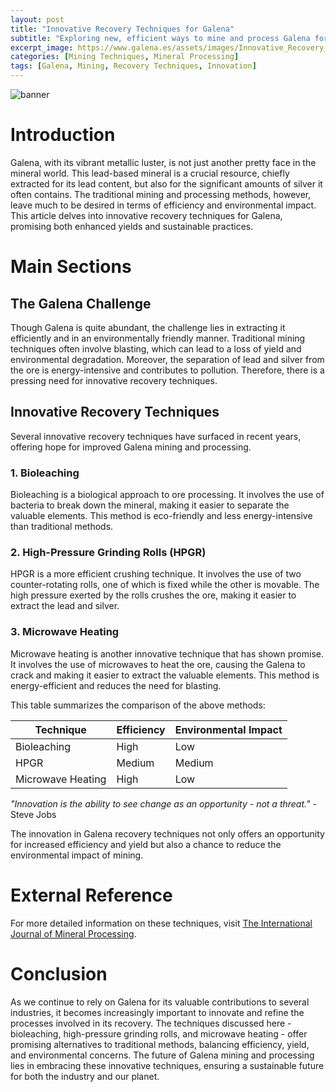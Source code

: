 ```yaml
---
layout: post
title: "Innovative Recovery Techniques for Galena"
subtitle: "Exploring new, efficient ways to mine and process Galena for maximum yield"
excerpt_image: https://www.galena.es/assets/images/Innovative_Recovery_Techniques_for_Galena.png
categories: [Mining Techniques, Mineral Processing]
tags: [Galena, Mining, Recovery Techniques, Innovation]
---
```


![banner](https://www.galena.es/assets/images/Innovative_Recovery_Techniques_for_Galena.png "Image depicting innovative recovery techniques for Galena, illustrating advanced methods for efficiently mining and processing the mineral to maximize yield and optimize resource extraction.")

# Introduction

Galena, with its vibrant metallic luster, is not just another pretty face in the mineral world. This lead-based mineral is a crucial resource, chiefly extracted for its lead content, but also for the significant amounts of silver it often contains. The traditional mining and processing methods, however, leave much to be desired in terms of efficiency and environmental impact. This article delves into innovative recovery techniques for Galena, promising both enhanced yields and sustainable practices.

# Main Sections

## The Galena Challenge

Though Galena is quite abundant, the challenge lies in extracting it efficiently and in an environmentally friendly manner. Traditional mining techniques often involve blasting, which can lead to a loss of yield and environmental degradation. Moreover, the separation of lead and silver from the ore is energy-intensive and contributes to pollution. Therefore, there is a pressing need for innovative recovery techniques.

## Innovative Recovery Techniques

Several innovative recovery techniques have surfaced in recent years, offering hope for improved Galena mining and processing.

### 1. Bioleaching

Bioleaching is a biological approach to ore processing. It involves the use of bacteria to break down the mineral, making it easier to separate the valuable elements. This method is eco-friendly and less energy-intensive than traditional methods.

### 2. High-Pressure Grinding Rolls (HPGR)

HPGR is a more efficient crushing technique. It involves the use of two counter-rotating rolls, one of which is fixed while the other is movable. The high pressure exerted by the rolls crushes the ore, making it easier to extract the lead and silver.

### 3. Microwave Heating

Microwave heating is another innovative technique that has shown promise. It involves the use of microwaves to heat the ore, causing the Galena to crack and making it easier to extract the valuable elements. This method is energy-efficient and reduces the need for blasting.

This table summarizes the comparison of the above methods:

| Technique         | Efficiency | Environmental Impact |
|-------------------|------------|----------------------|
| Bioleaching       | High       | Low                  |
| HPGR              | Medium     | Medium               |
| Microwave Heating | High       | Low                  |

_"Innovation is the ability to see change as an opportunity - not a threat."_ - Steve Jobs

The innovation in Galena recovery techniques not only offers an opportunity for increased efficiency and yield but also a chance to reduce the environmental impact of mining.

# External Reference

For more detailed information on these techniques, visit [The International Journal of Mineral Processing](https://www.journals.elsevier.com/international-journal-of-mineral-processing).

# Conclusion

As we continue to rely on Galena for its valuable contributions to several industries, it becomes increasingly important to innovate and refine the processes involved in its recovery. The techniques discussed here - bioleaching, high-pressure grinding rolls, and microwave heating - offer promising alternatives to traditional methods, balancing efficiency, yield, and environmental concerns. The future of Galena mining and processing lies in embracing these innovative techniques, ensuring a sustainable future for both the industry and our planet.